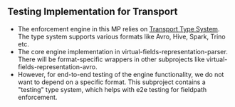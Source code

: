 ## Testing Implementation for Transport

- The enforcement engine in this MP relies on [Transport Type System](https://github.com/linkedin/transport). The type 
  system supports various formats like Avro, Hive, Spark, Trino etc.
- The core engine implementation in virtual-fields-representation-parser. There will be format-specific wrappers 
  in other subprojects like virtual-fields-representation-avro.
- However, for end-to-end testing of the engine functionality, we do not want to depend on a specific format. This 
  subproject contains a "testing" type system, which helps with e2e testing for fieldpath enforcement.